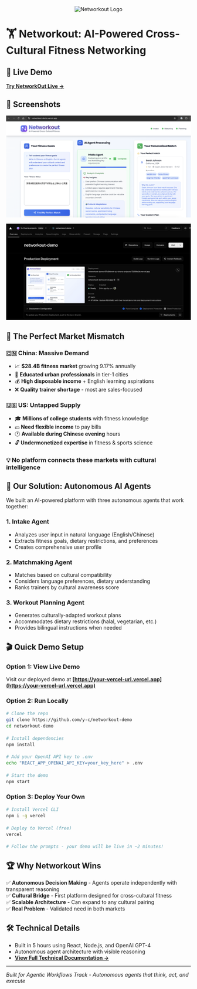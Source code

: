 <div align="center">
  <img src="docs/logo.png" alt="Networkout Logo" width="200"/>
</div>

# 🏋️ Networkout: AI-Powered Cross-Cultural Fitness Networking

## 🚀 Live Demo
**[Try NetworkOut Live →](https://your-vercel-url.vercel.app)**

## 📸 Screenshots
![Demo](screenshots/demo.png)

![Deployment](screenshots/deployment.png)

## 🎯 The Perfect Market Mismatch

### 🇨🇳 China: Massive Demand
- 📈 **$28.4B fitness market** growing 9.17% annually
- 🏢 **Educated urban professionals** in tier-1 cities
- 💰 **High disposable income** + English learning aspirations
- ❌ **Quality trainer shortage** - most are sales-focused

### 🇺🇸 US: Untapped Supply
- 🎓 **Millions of college students** with fitness knowledge
- 💵 **Need flexible income** to pay bills
- 🕐 **Available during Chinese evening** hours
- 🔓 **Undermonetized expertise** in fitness & sports science

### 💡 No platform connects these markets with cultural intelligence

## 🤖 Our Solution: Autonomous AI Agents
We built an AI-powered platform with three autonomous agents that work together:

### 1. **Intake Agent** 
- Analyzes user input in natural language (English/Chinese)
- Extracts fitness goals, dietary restrictions, and preferences
- Creates comprehensive user profile

### 2. **Matchmaking Agent**
- Matches based on cultural compatibility
- Considers language preferences, dietary understanding
- Ranks trainers by cultural awareness score

### 3. **Workout Planning Agent**
- Generates culturally-adapted workout plans
- Accommodates dietary restrictions (halal, vegetarian, etc.)
- Provides bilingual instructions when needed

## 🎬 Quick Demo Setup

### Option 1: View Live Demo
Visit our deployed demo at **[https://your-vercel-url.vercel.app](https://your-vercel-url.vercel.app)**

### Option 2: Run Locally
```bash
# Clone the repo
git clone https://github.com/y-c/networkout-demo
cd networkout-demo

# Install dependencies
npm install

# Add your OpenAI API key to .env
echo "REACT_APP_OPENAI_API_KEY=your_key_here" > .env

# Start the demo
npm start
```

### Option 3: Deploy Your Own
```bash
# Install Vercel CLI
npm i -g vercel

# Deploy to Vercel (free)
vercel

# Follow the prompts - your demo will be live in ~2 minutes!
```

## 🏆 Why Networkout Wins
✅ **Autonomous Decision Making** - Agents operate independently with transparent reasoning  
✅ **Cultural Bridge** - First platform designed for cross-cultural fitness  
✅ **Scalable Architecture** - Can expand to any cultural pairing  
✅ **Real Problem** - Validated need in both markets  

## 🛠️ Technical Details
- Built in 5 hours using React, Node.js, and OpenAI GPT-4
- Autonomous agent architecture with visible reasoning
- **[View Full Technical Documentation →](public/TECHNICAL_README.md)**

---
*Built for Agentic Workflows Track - Autonomous agents that think, act, and execute*